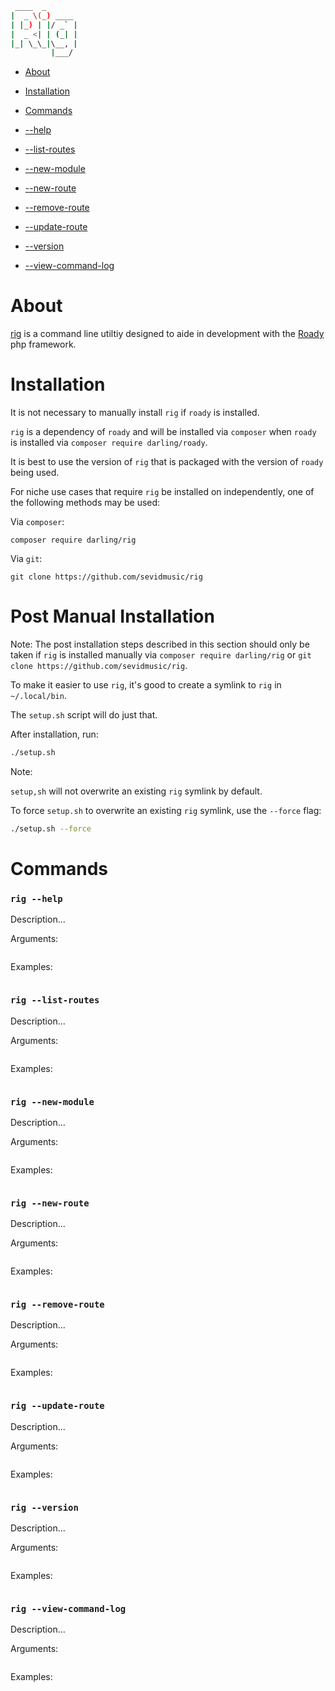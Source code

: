 ```sh
 ____  _
|  _ \(_) ____
| |_) | |/ _` |
|  _ <| | (_| |
|_| \_\_|\__, |
         |___/
```

- [About](#about)

- [Installation](#installation)

- [Commands](#commands)

- [--help](#rig--help)
- [--list-routes](#rig--list-routes)
- [--new-module](#rig--new-module)
- [--new-route](#rig--new-route)
- [--remove-route](#rig--remove-route)
- [--update-route](#rig--update-route)
- [--version](#rig--version)
- [--view-command-log](#rig--view-command-log)

# About

[rig](https://github.com/sevidmusic/rig) is a command line utiltiy
designed to aide in development with the
[Roady](https://github.com/sevidmusic/Roady) php framework.

# Installation

It is not necessary to manually install
`rig` if `roady` is installed.

`rig` is a dependency of `roady`
and will be installed via `composer` when `roady`
is installed via `composer require darling/roady`.

It is best to use the version of
`rig`
that is packaged with the version
of `roady`
being used.

For niche use cases that require
`rig`
be installed on independently, one of the
following methods may be used:

Via `composer`:

```
composer require darling/rig
```

Via `git`:

```
git clone https://github.com/sevidmusic/rig
```

# Post Manual Installation

Note: The post installation steps described in this
section should only be taken if `rig` is installed
manually via `composer require darling/rig` or
`git clone https://github.com/sevidmusic/rig`.

To make it easier to use `rig`,
it's good to create a symlink to `rig`
in `~/.local/bin`.

The `setup.sh` script will do just that.

After installation, run:

```sh
./setup.sh
```

Note:

`setup,sh` will not overwrite an existing `rig` symlink
by default.

To force `setup.sh` to overwrite an existing `rig` symlink,
use the `--force` flag:

```sh
./setup.sh --force
```

# Commands

### `rig --help`

Description...

Arguments:

```sh

```

Examples:

```sh
```

### `rig --list-routes`

Description...

Arguments:

```sh

```

Examples:

```sh
```

### `rig --new-module`

Description...

Arguments:

```sh

```

Examples:

```sh
```

### `rig --new-route`

Description...

Arguments:

```sh

```

Examples:

```sh
```

### `rig --remove-route`

Description...

Arguments:

```sh

```

Examples:

```sh
```

### `rig --update-route`

Description...

Arguments:

```sh

```

Examples:

```sh
```

### `rig --version`

Description...

Arguments:

```sh

```

Examples:

```sh
```

### `rig --view-command-log`

Description...

Arguments:

```sh

```

Examples:

```sh
```


